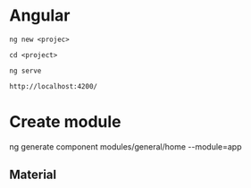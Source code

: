 # Angular

```
ng new <projec>

cd <project>

ng serve

http://localhost:4200/
```

# Create module
ng generate component modules/general/home --module=app

## Material
